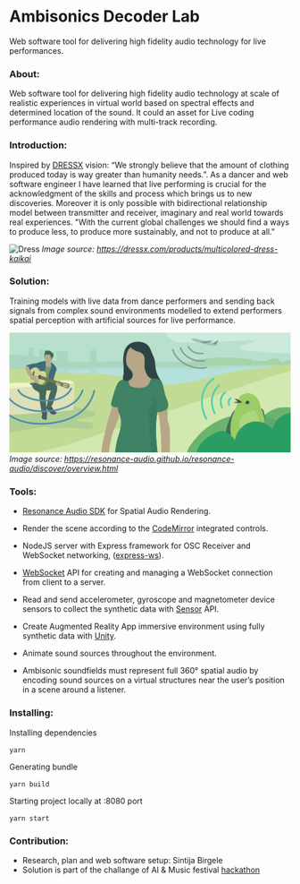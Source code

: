 # Ambisonics Decoder Lab
Web software tool for delivering high fidelity audio technology for live performances.

### About:
Web software tool for delivering high fidelity audio technology at scale of realistic experiences in virtual world based on spectral effects and determined location of the sound. It could an asset for Live coding performance audio rendering with multi-track recording. 

### Introduction:

Inspired by [DRESSX](https://dressx.com/) vision: “We strongly believe that the amount of clothing produced today is way greater than humanity needs.”. As a dancer and web software engineer I have learned that live performing is crucial for the acknowledgment of the skills and process which brings us to new discoveries. Moreover it is only possible with bidirectional relationship model between transmitter and receiver, imaginary and real world towards real experiences. "With the current global challenges we should find a ways to produce less, to produce more sustainably, and not to produce at all."

![Dress](https://github.com/sintijab/ambisonics-decoder/blob/feat-setup/1227_1_1080x.png?raw=true)
*Image source: https://dressx.com/products/multicolored-dress-kaikai*

### Solution:
Training models with live data from dance performers and sending back signals from complex sound environments modelled to extend performers spatial perception with artificial sources for live performance.

![Audio tools](https://github.com/sintijab/ambisonics-decoder/blob/feat-setup/preview.png?raw=true)
*Image source: https://resonance-audio.github.io/resonance-audio/discover/overview.html*

### Tools:

- [Resonance Audio SDK](https://resonance-audio.github.io/resonance-audio) for Spatial Audio Rendering.

- Render the scene according to the [CodeMirror](https://codemirror.net/) integrated controls.

- NodeJS server with Express framework for OSC Receiver and WebSocket networking, ([express-ws](https://www.npmjs.com/package/express-ws)).

- [WebSocket](https://developer.mozilla.org/en-US/docs/Web/API/WebSockets_API) API for creating and managing a WebSocket connection from client to a server.

- Read and send accelerometer, gyroscope and magnetometer device sensors to collect the synthetic data with [Sensor](https://developer.mozilla.org/en-US/docs/Web/API/Sensor_APIs) API.

- Create Augmented Reality App immersive environment using fully synthetic data with [Unity](https://unity.com/).

- Animate sound sources throughout the environment.

- Ambisonic soundfields must represent full 360° spatial audio by encoding sound sources on a virtual structures near the user’s position in a scene around a listener.

### Installing:

Installing dependencies
```
yarn
```
Generating bundle
```
yarn build
```
Starting project locally at :8080 port
```
yarn start
```

### Contribution:
- Research, plan and web software setup: Sintija Birgele
- Solution is part of the challange of AI & Music festival [hackathon](https://aimusicfestival.eu/)